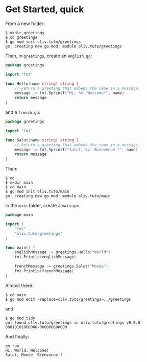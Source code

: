 # Get Started, quick
From a new folder:
```
$ mkdir greetings
$ cd greetings
$ go mod init oliv.tuto/greetings
go: creating new go.mod: module oliv.tuto/greetings
```
Then, in `greetings`, create an `english.go`:
```go
package greetings

import "fmt"

func Hello(name string) string {
	// Return a greeting that embeds the name in a message.
    message := fmt.Sprintf("Hi, %v. Welcome!", name)
    return message
}
```
and a `french.go`:
```go
package greetings

import "fmt"

func Salut(name string) string {
	// Return a greeting that embeds the name in a message.
    message := fmt.Sprintf("Salut, %v. Bienvenue !", name)
    return message
}
```

Then:
```
$ cd ..
$ mkdir main
$ cd main
$ go mod init oliv.tuto/main
go: creating new go.mod: module oliv.tuto/main
```
In the `main` folder, create a `main.go`:
```go
package main

import (
	"fmt"
	"oliv.tuto/greetings"
)

func main() {
	englishMessage := greetings.Hello("World")
	fmt.Println(englishMessage)

	frenchMessage := greetings.Salut("Monde")
	fmt.Println(frenchMessage)
}
```
Almost there:
```
$ cd main
$ go mod edit -replace=oliv.tuto/greetings=../greetings
```
and 
```
$ go mod tidy
go: found oliv.tuto/greetings in oliv.tuto/greetings v0.0.0-00010101000000-000000000000
```
And finally:
```
go run .
Hi, World. Welcome!
Salut, Monde. Bienvenue !
```
